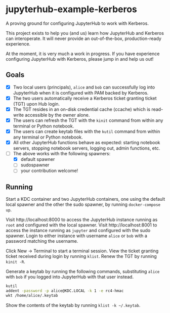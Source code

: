 # jupyterhub-example-kerberos

A proving ground for configuring JupyterHub to work with Kerberos.

This project exists to help you (and us) learn how JupyterHub and Kerberos can
interoperate. It will never provide an out-of-the-box, production-ready
experience.

At the moment, it is very much a work in progress. If you have experience
configuring JupyterHub with Kerberos, please jump in and help us out!

## Goals

* [x] Two local users (principals), `alice` and `bob` can successfully log into
  JupyterHub when it is configured with PAM backed by Kerberos.
* [x] The two users automatically receive a Kerberos ticket granting ticket
  (TGT) upon Hub login.
* [x] The TGT resides in an on-disk credential cache (ccache) which is
  read-write accessible by the owner alone.
* [x] The users can refresh the TGT with the `kinit` command from within any
  terminal or Python notebook.
* [x] The users can create keytab files with the `kutil` command from within
  any terminal or Python notebook.
* [x] All other JupyterHub functions behave as expected: starting notebook
  servers, stopping notebook servers, logging out, admin functions, etc.
* [ ] The above works with the following spawners:
    * [x] default spawner
    * [ ] sudospawner
    * [ ] your contribution welcome!

## Running

Start a KDC container and two JupyterHub containers, one using the default
local spawner and the other the sudo spawner, by running `docker-compose up`.

Visit http://localhost:8000 to access the JupyterHub instance running as `root`
and configured with the local spawner. Visit http://localhost:8001 to access
the instance running as `jupyter` and configured with the sudo spawner. Login
to either instance with username `alice` or `bob` with a password matching the
username.

Click New &rarr; Terminal to start a terminal session. View the ticket granting
ticket received during login by running `klist`. Renew the TGT by running
`kinit -R`.

Generate a keytab by running the following commands, substituting `alice` with
`bob` if you logged into JupyterHub with that user instead.

```bash
kutil
addent -password -p alice@KDC.LOCAL -k 1 -e rc4-hmac
wkt /home/alice/.keytab
```

Show the contents of the keytab by running `klist -k ~/.keytab`.
